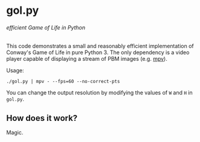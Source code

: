 # gol.py
###### efficient Game of Life in Python

This code demonstrates a small and reasonably efficient implementation of Conway's Game of Life in pure Python 3. The only dependency is a video player capable of displaying a stream of PBM images (e.g. [mpv](https://mpv.io/)).

Usage:

`./gol.py | mpv - --fps=60 --no-correct-pts`

You can change the output resolution by modifying the values of `W` and `H` in `gol.py`.

## How does it work?

Magic.
